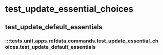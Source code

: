 # test_update_essential_choices

## test_update_default_essentials

### :::tests.unit.apps.refdata.commands.test_update_essential_choices.test_update_default_essentials

